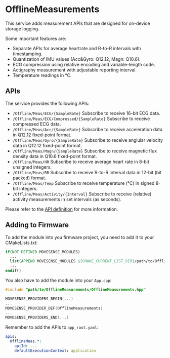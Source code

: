 # OfflineMeasurements

This service adds measurement APIs that are designed for on-device storage logging. 

Some important features are:
- Separate APIs for average heartrate and R-to-R intervals with timestamping.
- Quantization of IMU values (Acc&Gyro: Q12.12, Magn: Q10.6).
- ECG compression using relative encoding and variable-length code.
- Actigraphy measurement with adjustable reporting interval.
- Temperature readings in °C.

## APIs

The service provides the following APIs:

- `/Offline/Meas/ECG/{SampleRate}` Subscribe to receive 16-bit ECG data.
- `/Offline/Meas/ECG/Compressed/{SampleRate}` Subscribe to receive compressed ECG data.
- `/Offline/Meas/Acc/{SampleRate}` Subscribe to receive acceleration data in Q12.12 fixed-point format.
- `/Offline/Meas/Gyro/{SampleRate}` Subscribe to receive anglular velocity data in Q12.12 fixed-point format.
- `/Offline/Meas/Magn/{SampleRate}` Subscribe to receive magnetic flux density data in Q10.6 fixed-point format.
- `/Offline/Meas/HR` Subscribe to receive average heart rate in 8-bit unsigned integers.
- `/Offline/Meas/RR` Subscribe to receive R-to-R interval data in 12-bit (bit packed) format.
- `/Offline/Meas/Temp` Subscribe to receive temperature (°C) in signed 8-bit integers.
- `/Offline/Meas/Activity/{Interval}` Subscribe to receive (relative) activity measurements in set intervals (as seconds).

Please refer to the [API definition](./wbresources/OfflineMeas.yaml) for more information.

## Adding to Firmware

To add the module into you firmware project, you need to add it to your CMakeLists.txt:

```cmake
if(NOT DEFINED MOVESENSE_MODULES)
  ...
  list(APPEND MOVESENSE_MODULES ${CMAKE_CURRENT_LIST_DIR}/path/to/OfflineMeasurements)
  ...
endif()
```

You also have to add the module into your `App.cpp`:

```cpp
#include "path/to/OfflineMeasurements/OfflineMeasurements.hpp"

MOVESENSE_PROVIDERS_BEGIN(...)
...
MOVESENSE_PROVIDER_DEF(OfflineMeasurements)
...
MOVESENSE_PROVIDERS_END(...)
```

Remember to add the APIs to `app_root.yaml`:

```yaml
apis:
  OfflineMeas.*:
    apiId: ...
    defaultExecutionContext: application
```
